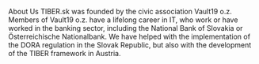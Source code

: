 About Us
TIBER.sk was founded by the civic association Vault19 o.z. Members of Vault19 o.z. have a lifelong career in IT, who work or have worked in the banking sector, including the National Bank of Slovakia or Österreichische Nationalbank. We have helped with the implementation of the DORA regulation in the Slovak Republic, but also with the development of the TIBER framework in Austria.
